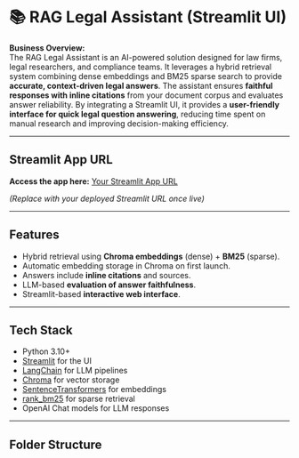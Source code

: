 # 📚 RAG Legal Assistant (Streamlit UI)

**Business Overview:**  
The RAG Legal Assistant is an AI-powered solution designed for law firms, legal researchers, and compliance teams. It leverages a hybrid retrieval system combining dense embeddings and BM25 sparse search to provide **accurate, context-driven legal answers**. The assistant ensures **faithful responses with inline citations** from your document corpus and evaluates answer reliability. By integrating a Streamlit UI, it provides a **user-friendly interface for quick legal question answering**, reducing time spent on manual research and improving decision-making efficiency.

---

## Streamlit App URL

**Access the app here:** [Your Streamlit App URL]([https://raglawai.streamlit.app/]) 

*(Replace with your deployed Streamlit URL once live)*

---

## Features

- Hybrid retrieval using **Chroma embeddings** (dense) + **BM25** (sparse).  
- Automatic embedding storage in Chroma on first launch.  
- Answers include **inline citations** and sources.  
- LLM-based **evaluation of answer faithfulness**.  
- Streamlit-based **interactive web interface**.  

---

## Tech Stack

- Python 3.10+  
- [Streamlit](https://streamlit.io/) for the UI  
- [LangChain](https://www.langchain.com/) for LLM pipelines  
- [Chroma](https://www.trychroma.com/) for vector storage  
- [SentenceTransformers](https://www.sbert.net/) for embeddings  
- [rank_bm25](https://github.com/dorianbrown/rank_bm25) for sparse retrieval  
- OpenAI Chat models for LLM responses  

---

## Folder Structure


